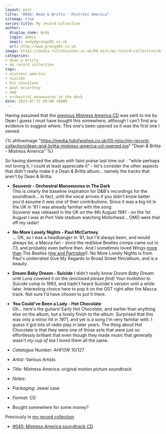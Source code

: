 ```yaml
---
layout: post
title: "#056: Dean & Britta - Mistress America"
sitemap: true
series-title: My record collection
author:
  display_name: Andy
  login: admin
  email: andy@grange85.co.uk
  url: http://www.grange85.co.uk
image: https://media.fullofwishes.co.uk/00-misc/my-record-collection/dean-and-britta-mistress-america-cd-opened.jpg
categories:
- dean & britta
- my record collection
tags:
- mistress america
- suicide
- hot chocolate
- paul mccartney
- omd
- orchestral manoeuvres in the dark
date: 2023-07-31 00:00 +0000
---
```

Having assumed that the [previous Mistress America CD](/2023/06/22/my-record-collection-045-mistress-america-soundtrack-cd/) was sent to me by Dean I guess I must have bought this somewhere, although I can't find any evidence to suggest where. This one's been opened so it was the first one I owned.

{% ahfowimage "https://media.fullofwishes.co.uk/00-misc/my-record-collection/dean-and-britta-mistress-america-cd-opened.jpg" "Dean & Britta - Mistress America" %}

So having damned the album with faint praise last time out - "while perhaps not loving it, I could at least appreciate it" - let's consider the other aspects that didn't really make it a Dean & Britta album... namely the tracks that aren't by Dean & Britta:

 - __Souvenir - Orchestral Manoeuvres in The Dark__  
   This is clearly the baseline inspiration for D&B's recordings for the soundtrack... in fact, until the vocal arrives if you didn't know better you'd assume it _was_ one of their contributions. Since it was a big hit in the UK in '81 I was already familiar with the song.  
   Souvenir was released in the UK on the 4th August 1981 - on the 1st August I was at Port Vale stadium watching Motorhead... OMD were that off my radar!

 - __No More Lonely Nights - Paul McCartney__  
   ... OK, so I was a headbanger in '81, but I'd always been, and would always be, a Macca fan - since the red/blue Beatles comps came out in 73, and probably even before then. And I sometimes loved Wings [more than](https://www.youtube.com/watch?v=_dbYxAr697w) The Beatles ([me and Partridge](https://www.youtube.com/watch?v=tyZspqjtG2k)!). No More Lonely Nights is from Paul's underrated Give My Regards to Broad Street film/album, and is a beauty.

 - __Dream Baby Dream - Suicide__
   I didn't really know _Dream Baby Dream_ until Luna covered it on the _(enclosed please find) Your Invitation to Suicide_ comp in 1993, and hadn't heard Suicide's version until a while later. Interesting choice here to pop it on the OST right after the Macca track. Not sure I'd have chosen to put it there.

 - __You Could've Been a Lady - Hot Chocolate__  
   Oh... here's the guitars! Early Hot Chocolate, and earlier than anything else on the album, but a lovely finish to the album. Surprised that this was only a minor hit in 1971, and yet is a song I'm very familiar with. I guess it got lots of radio play in later years. The thing about Hot Chocolate is that they were one of those acts that were just so effortlessly brilliant that even though they made music that generally wasn't _my cup of tea_ I loved them all the same.

 - *Catalogue Number:* AHFOW 10/127
 - *Artist:* Various Artists
 - *Title:* Mistress America: original motion picture soundtrack
 - *Notes:* 
 - *Packaging:* Jewel case
 - *Format:* CD
 - Bought somewhere for some money?
   
Previously in [my record collection](/category/my-record-collection/)
 - [#045: Mistress America soundtrack CD](/2023/06/22/my-record-collection-045-mistress-america-soundtrack-cd/)
